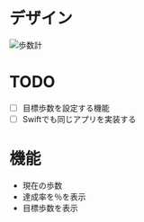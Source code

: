 # デザイン

![歩数計](https://github.com/user-attachments/assets/87468402-d0a4-4e4e-bb17-41c3768eb035)

# TODO

- [ ] 目標歩数を設定する機能
- [ ] Swiftでも同じアプリを実装する

# 機能

- 現在の歩数
- 達成率を％を表示
- 目標歩数を表示
